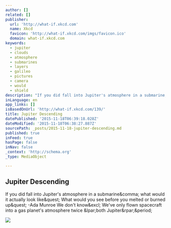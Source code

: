 ```yaml
---
author: []
related: []
publisher:
  url: 'http://what-if.xkcd.com'
  name: Xkcd
  favicon: 'http://what-if.xkcd.com/imgs/favicon.ico'
  domain: what-if.xkcd.com
keywords:
  - jupiter
  - clouds
  - atmosphere
  - submarines
  - layers
  - galileo
  - pictures
  - camera
  - would
  - shield
description: "If you did fall into Jupiter's atmosphere in a submarine, what would it actually look like? What would you see before you melted or burned up? -Ada Munroe We don't know! We've only flown spacecraft into a gas planet's atmosphere twice (both Jupiter)."
inLanguage: en
app_links: []
isBasedOnUrl: 'http://what-if.xkcd.com/139/'
title: Jupiter Descending
datePublished: '2015-11-18T06:39:18.028Z'
dateModified: '2015-11-18T06:38:27.887Z'
sourcePath: _posts/2015-11-18-jupiter-descending.md
published: true
inFeed: true
hasPage: false
inNav: false
_context: 'http://schema.org'
_type: MediaObject

---
```

<article style=""><h1>Jupiter Descending</h1><p>If you did fall into Jupiter's atmosphere in a submarine&amp;comma; what would it actually look like&amp;quest; What would you see before you melted or burned up&amp;quest; -Ada Munroe We don't know&amp;excl; We've only flown spacecraft into a gas planet's atmosphere twice &amp;lpar;both Jupiter&amp;rpar;&amp;period;</p><img src="http://what-if.xkcd.com/imgs/a/139/ksp.png" /></article>